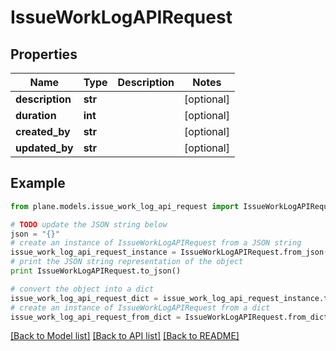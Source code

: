 # IssueWorkLogAPIRequest


## Properties
Name | Type | Description | Notes
------------ | ------------- | ------------- | -------------
**description** | **str** |  | [optional] 
**duration** | **int** |  | [optional] 
**created_by** | **str** |  | [optional] 
**updated_by** | **str** |  | [optional] 

## Example

```python
from plane.models.issue_work_log_api_request import IssueWorkLogAPIRequest

# TODO update the JSON string below
json = "{}"
# create an instance of IssueWorkLogAPIRequest from a JSON string
issue_work_log_api_request_instance = IssueWorkLogAPIRequest.from_json(json)
# print the JSON string representation of the object
print IssueWorkLogAPIRequest.to_json()

# convert the object into a dict
issue_work_log_api_request_dict = issue_work_log_api_request_instance.to_dict()
# create an instance of IssueWorkLogAPIRequest from a dict
issue_work_log_api_request_from_dict = IssueWorkLogAPIRequest.from_dict(issue_work_log_api_request_dict)
```
[[Back to Model list]](../README.md#documentation-for-models) [[Back to API list]](../README.md#documentation-for-api-endpoints) [[Back to README]](../README.md)



